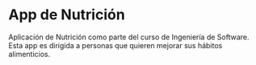 # App de Nutrición
Aplicación de Nutrición como parte del curso de Ingeniería de Software. Esta app es dirigida a personas que quieren mejorar sus hábitos alimenticios.
